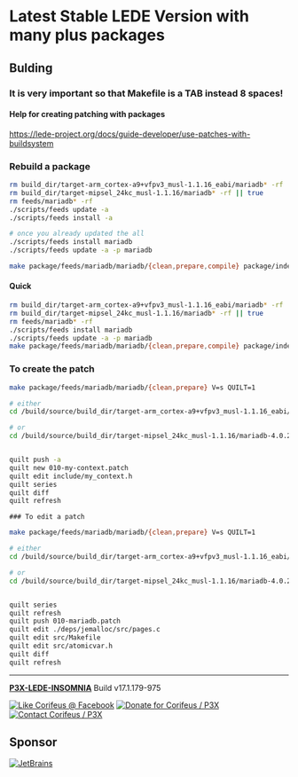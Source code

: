 [//]: #@corifeus-header

# Latest Stable LEDE Version with many plus packages

                        
[//]: #@corifeus-header:end
## Bulding

### It is very important so that Makefile is a TAB instead 8 spaces!   

#### Help for creating patching with packages
https://lede-project.org/docs/guide-developer/use-patches-with-buildsystem   
  

### Rebuild a package
```bash
rm build_dir/target-arm_cortex-a9+vfpv3_musl-1.1.16_eabi/mariadb* -rf || true
rm build_dir/target-mipsel_24kc_musl-1.1.16/mariadb* -rf || true
rm feeds/mariadb* -rf
./scripts/feeds update -a
./scripts/feeds install -a

# once you already updated the all
./scripts/feeds install mariadb
./scripts/feeds update -a -p mariadb

make package/feeds/mariadb/mariadb/{clean,prepare,compile} package/index V=s
```

#### Quick

```bash
rm build_dir/target-arm_cortex-a9+vfpv3_musl-1.1.16_eabi/mariadb* -rf || true
rm build_dir/target-mipsel_24kc_musl-1.1.16/mariadb* -rf || true
rm feeds/mariadb* -rf
./scripts/feeds install mariadb
./scripts/feeds update -a -p mariadb
make package/feeds/mariadb/mariadb/{clean,prepare,compile} package/index V=s
```  
  
### To create the patch

```bash
make package/feeds/mariadb/mariadb/{clean,prepare} V=s QUILT=1

# either
cd /build/source/build_dir/target-arm_cortex-a9+vfpv3_musl-1.1.16_eabi/mariadb-4.0.2/

# or
cd /build/source/build_dir/target-mipsel_24kc_musl-1.1.16/mariadb-4.0.2


quilt push -a
quilt new 010-my-context.patch
quilt edit include/my_context.h  
quilt series
quilt diff
quilt refresh
```

    ### To edit a patch

```bash
make package/feeds/mariadb/mariadb/{clean,prepare} V=s QUILT=1

# either
cd /build/source/build_dir/target-arm_cortex-a9+vfpv3_musl-1.1.16_eabi/mariadb-4.0.2/

# or
cd /build/source/build_dir/target-mipsel_24kc_musl-1.1.16/mariadb-4.0.2


quilt series
quilt refresh
quilt push 010-mariadb.patch
quilt edit ./deps/jemalloc/src/pages.c 
quilt edit src/Makefile 
quilt edit src/atomicvar.h
quilt diff
quilt refresh
```

[//]: #@corifeus-footer

---

[**P3X-LEDE-INSOMNIA**](https://pages.corifeus.com/lede-insomnia) Build v17.1.179-975 

[![Like Corifeus @ Facebook](https://img.shields.io/badge/LIKE-Corifeus-3b5998.svg)](https://www.facebook.com/corifeus.software) [![Donate for Corifeus / P3X](https://img.shields.io/badge/Donate-Corifeus-003087.svg)](https://www.paypal.com/cgi-bin/webscr?cmd=_s-xclick&hosted_button_id=QZVM4V6HVZJW6)  [![Contact Corifeus / P3X](https://img.shields.io/badge/Contact-P3X-ff9900.svg)](https://www.patrikx3.com/en/front/contact) 


## Sponsor

[![JetBrains](https://www.patrikx3.com/images/jetbrains-logo.svg)](https://www.jetbrains.com/)
  
 

[//]: #@corifeus-footer:end